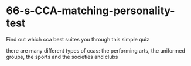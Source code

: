 # 66-s-CCA-matching-personality-test
Find out which cca best suites you through this simple quiz

there are many different types of ccas: the performing arts, the uniformed groups, the sports and the societies and clubs
